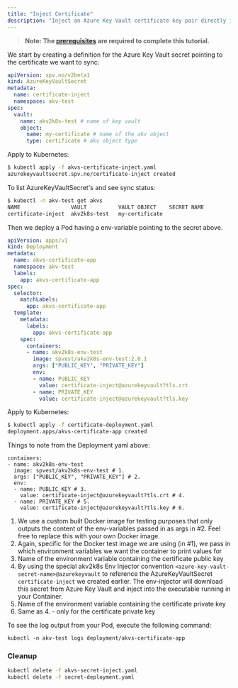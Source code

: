 ```yaml
---
title: "Inject Certificate"
description: "Inject an Azure Key Vault certificate key pair directly into a container application"
---
```


> **Note: The [prerequisites](../prerequisites) are required to complete this tutorial.**

We start by creating a definition for the Azure Key Vault secret pointing to the certificate we want to sync:

```yaml:title=akvs-certificate-inject.yaml
apiVersion: spv.no/v2beta1
kind: AzureKeyVaultSecret
metadata:
  name: certificate-inject 
  namespace: akv-test
spec:
  vault:
    name: akv2k8s-test # name of key vault
    object:
      name: my-certificate # name of the akv object
      type: certificate # akv object type
```

Apply to Kubernetes:

```bash
$ kubectl apply -f akvs-certificate-inject.yaml
azurekeyvaultsecret.spv.no/certificate-inject created
```

To list AzureKeyVaultSecret's and see sync status:

```bash
$ kubectl -n akv-test get akvs
NAME                VAULT          VAULT OBJECT    SECRET NAME         SYNCHED
certificate-inject  akv2k8s-test   my-certificate  
```

Then we deploy a Pod having a env-variable pointing to the secret above.

```yaml:title=certificate-deployment.yaml
apiVersion: apps/v1
kind: Deployment
metadata:
  name: akvs-certificate-app
  namespace: akv-test
  labels:
    app: akvs-certificate-app
spec:
  selector:
    matchLabels:
      app: akvs-certificate-app
  template:
    metadata:
      labels:
        app: akvs-certificate-app
    spec:
      containers:
      - name: akv2k8s-env-test
        image: spvest/akv2k8s-env-test:2.0.1
        args: ["PUBLIC_KEY", "PRIVATE_KEY"]
        env:
        - name: PUBLIC_KEY
          value: certificate-inject@azurekeyvault?tls.crt
        - name: PRIVATE_KEY
          value: certificate-inject@azurekeyvault?tls.key
```

Apply to Kubernetes:

```bash
$ kubectl apply -f certificate-deployment.yaml
deployment.apps/akvs-certificate-app created
```

Things to note from the Deployment yaml above:

```yaml{3,4,6-9}
containers:
- name: akv2k8s-env-test
  image: spvest/akv2k8s-env-test # 1.
  args: ["PUBLIC_KEY", "PRIVATE_KEY"] # 2.
  env:
  - name: PUBLIC_KEY # 3.
    value: certificate-inject@azurekeyvault?tls.crt # 4.
  - name: PRIVATE_KEY # 5.
    value: certificate-inject@azurekeyvault?tls.key # 6.
```

1. We use a custom built Docker image for testing purposes that only outputs the content of the env-variables passed in as args in #2. Feel free to replace this with your own Docker image.
2. Again, specific for the Docker test image we are using (in #1), we pass in which environment variables we want the container to print values for 
3. Name of the environment variable containing the certificate public key
4. By using the special akv2k8s Env Injector convention `<azure-key-vault-secret-name>@azurekeyvault` to reference the AzureKeyVaultSecret `certificate-inject` we created earlier. The env-injector will download this secret from Azure Key Vault and inject into the executable running in your Container.
5. Name of the environment variable containing the certificate private key
6. Same as 4. - only for the certificate private key

To see the log output from your Pod, execute the following command:

```
kubectl -n akv-test logs deployment/akvs-certificate-app
```

### Cleanup

```bash
kubectl delete -f akvs-secret-inject.yaml
kubectl delete -f secret-deployment.yaml
```